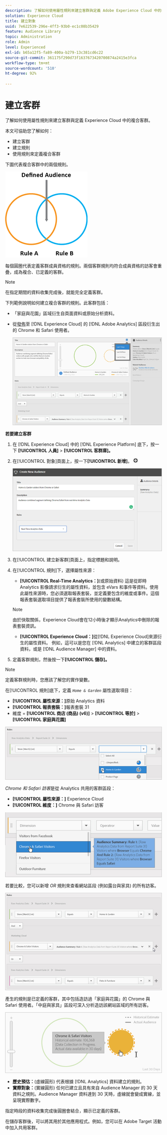 ```yaml
---
description: 了解如何使用屬性規則來建立客群與定義 Adobe Experience Cloud 中的複合客群。
solution: Experience Cloud
title: 建立對象
uuid: 7e622539-296e-4ff3-93b0-ec1c08b35429
feature: Audience Library
topic: Administration
role: Admin
level: Experienced
exl-id: b65a12f5-fa89-400a-b279-13c381cd6c22
source-git-commit: 361175f290d73f1637673420700874a2415e3fca
workflow-type: tm+mt
source-wordcount: '510'
ht-degree: 92%

---
```


# 建立客群

了解如何使用屬性規則來建立客群與定義 Experience Cloud 中的複合客群。

本文可協助您了解如何：

* 建立客群
* 建立規則
* 使用規則來定義複合客群

下圖代表複合客群中的兩個規則。

![複合客群中的兩個規則](assets/audience_sharing.png)

每個圓圈代表定義客群成員資格的規則。兩個客群規則均符合成員資格的訪客會重疊，成為複合、已定義的客群。

>[!NOTE]
>
>在指定期間的資料收集完成後，就能完全定義客群。

下列範例說明如何建立複合客群的規則。此客群包括：

* 「家庭與花園」區域衍生自頁面資料或原始分析資料。
* 從[發佈](overview.md)至 [!DNL Experience Cloud] 的 [!DNL Adobe Analytics] 區段衍生出的 Chrome 和 Safari 使用者。

  ![為複合客群建立規則](assets/audience_create.png)

**若要建立客群**

1. 在 [!DNL Experience Cloud] 中的 [!DNL Experience Platform] 底下，按一下 **[!UICONTROL 人員]** > **[!UICONTROL 客群庫]。**
1. 在[!UICONTROL 對象]頁面上，按一下&#x200B;**[!UICONTROL 新增]**。 ![新增](assets/add_icon_small.png)

   ![步驟結果](assets/audience_create_new.png)

1. 在[!UICONTROL 建立新客群]頁面上，指定標題和說明。
1. 在[!UICONTROL 規則]下，選擇屬性來源：

   * **[!UICONTROL Real-Time Analytics：]**(或原始資料) 這是從即時 Analytics 影像請求衍生的屬性資料，並包含 eVars 和事件等資料。使用此屬性來源時，您必須選取報表套裝，並定義要包含的維度或事件。這個報表套裝選取項目提供了報表套裝所使用的變數結構。
   >[!NOTE]
   >
   >由於快取關係，Experience Cloud會在12小時後才顯示Analytics中刪除的報表套裝資訊。

   * **[!UICONTROL Experience Cloud：]**&#x200B;從[!DNL Experience Cloud]來源衍生的屬性資料。 例如，這可以是您在 [!DNL Analytics] 中建立的客群區段資料，或是 [!DNL Audience Manager] 中的資料。

1. 定義客群規則，然後按一下&#x200B;**[!UICONTROL 儲存]。**

>[!NOTE]
>
>定義客群規則時，您應該了解您的實作變數。

在[!UICONTROL 規則]底下，定義 *`Home & Garden`* 屬性選取項目：

* **[!UICONTROL 屬性來源：]**&#x200B;原始 Analytics 資料
* **[!UICONTROL 報表套裝：]**&#x200B;報表套裝 31
* 維度 = **[!UICONTROL 商店 (商品) (v6)]** > **[!UICONTROL 等於]** > **[!UICONTROL 家庭與花園]**

![客群庫中的屬性選擇](assets/home_garden.png)

*Chrome 和 Safari 訪客*&#x200B;是從 Analytics 共用的客群區段：

* **[!UICONTROL 屬性來源：]** Experience Cloud
* **[!UICONTROL 維度：]** Chrome 與 Safari 訪客

![Chrome 與 Safari 的訪客](assets/chrome_safari.png)

若要比較，您可以新增 *OR* 規則來查看網站區段 (例如露台與家具) 的所有訪客。

![適用於客群的 OR 規則](assets/audiences_rule_patio.png)

產生的規則是已定義的客群，其中包括造訪過「家庭與花園」的 Chrome 與 Safari 使用者。「中庭與家具」區段可深入分析造訪該網站區域的所有訪客。

![Experience Cloud 中的已定義客群](assets/defined_audience.png)

* **歷史預估：**(虛線圓形) 代表根據 [!DNL Analytics] 資料建立的規則。
* **實際對象：**(實線圓形) 任何已建立且具有來自 Audience Manager 的 30 天資料之規則。Audience Manager 資料達到 30 天時，虛線就會變成實線，並呈現實際數字。

指定時段的資料收集完成後圓圈會結合，顯示已定義的客群。

在儲存客群後，可以將其用於其他應用程式。例如，您可以在 Adobe Target 活動中加入共用客群。
